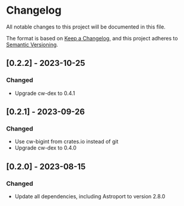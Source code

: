 # Changelog

All notable changes to this project will be documented in this file.

The format is based on [Keep a Changelog](https://keepachangelog.com/en/1.0.0/),
and this project adheres to [Semantic Versioning](https://semver.org/spec/v2.0.0.html).

## [0.2.2] - 2023-10-25

### Changed

- Upgrade cw-dex to 0.4.1

## [0.2.1] - 2023-09-26

### Changed

- Use cw-bigint from crates.io instead of git
- Upgrade cw-dex to 0.4.0

## [0.2.0] - 2023-08-15

### Changed

- Update all dependencies, including Astroport to version 2.8.0
